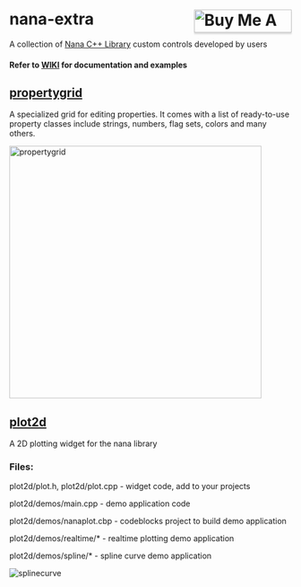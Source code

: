# nana-extra <a href="https://www.buymeacoffee.com/besh81" target="_blank"><img align="right" src="https://www.buymeacoffee.com/assets/img/custom_images/orange_img.png" alt="Buy Me A Coffee" style="height: 41px !important;width: 174px !important;box-shadow: 0px 3px 2px 0px rgba(190, 190, 190, 0.5) !important;-webkit-box-shadow: 0px 3px 2px 0px rgba(190, 190, 190, 0.5) !important;" ></a>
A collection of [Nana C++ Library](https://github.com/cnjinhao/nana) custom controls developed by users

#### Refer to [WIKI](https://github.com/besh81/nana-extra/wiki) for documentation and examples


## [propertygrid](https://github.com/besh81/nana-extra/wiki/propertygrid)
A specialized grid for editing properties. It comes with a list of ready-to-use property classes include strings, numbers, flag sets, colors and many others.

<img src="https://github.com/besh81/nana-extra/blob/master/screenshots/propertygrid.png" alt="propertygrid" height="450"></a>

## [plot2d](https://github.com/besh81/nana-extra/wiki/plot2d)

A 2D plotting widget for the nana library

### Files:

plot2d/plot.h, plot2d/plot.cpp - widget code, add to your projects

plot2d/demos/main.cpp - demo application code

plot2d/demos/nanaplot.cbp - codeblocks project to build demo application

plot2d/demos/realtime/* - realtime plotting demo application

plot2d/demos/spline/* - spline curve demo application

<img src="https://github.com/besh81/nana-extra/blob/master/screenshots/SplineCurve.PNG" alt="splinecurve"></a>
